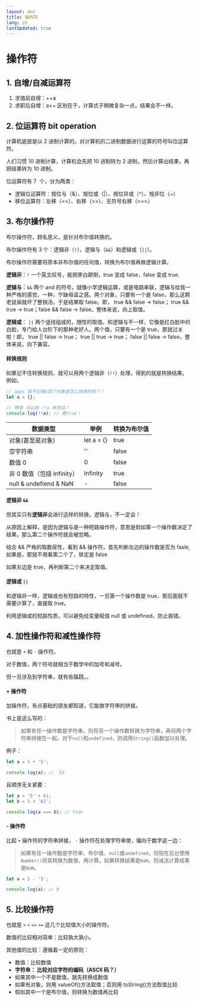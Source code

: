 ```yaml
---
layout: doc
title: 操作符
lang: zh
lastUpdated: true
---
```


# 操作符

## 1. 自增/自减运算符

1. 求值前自增：++a
2. 求职后自增：a++
   区别在于，计算式子稍微复杂一点，结果会不一样。

## 2. 位运算符 bit operation

计算机底层是以 2 进制计算的。对计算机的二进制数据进行运算的符号叫位运算符。

人们习惯 10 进制计算，计算机会先把 10 进制转为 2 进制，然后计算出结果，再把结果转为 10 进制。

位运算符有 7  个，分为两类：

- 逻辑位运算符：按位与（&）、按位或（|）、按位异或（^）、按非位（~）
- 移位运算符：左移（<<）、右移（>>）、无符号右移（>>>）

## 3. 布尔操作符

布尔操作符，顾名思义，是针对布尔值转换的。

布尔操作符有 3 个：逻辑非（`!`），逻辑与（`&&`）和逻辑或（`||`）。

布尔操作符需要将原本非布尔值的任何值，转换为布尔值再做逻辑计算。

**逻辑非**：`!` 一个英文叹号，能把黑白颠倒，true 变成 false，false 变成 true.

**逻辑与**：`&&` 两个 and 的符号，就像小学逻辑运算，或是电路串联，逻辑与给我一种严格的感觉，一种，宁缺毋滥之感。两个对象，只要有一个是 false，那么这颗老鼠屎就坏了整锅汤，于是结果取 false。即， true && false → false； true && true → true；false && false → false。整体来说，向上取值。

**逻辑或**： `||` 两个竖线组成的，随性的取值。和逻辑与不一样，它像是红白脸中的白脸，专门给人台阶下的那种老好人。两个值，只要有一个是 true，那就过关啦！即， true || false → true； true || true → true； false || false → false，整体来说，向下兼容。

#### 转换规则

如果记不住转换规则，就可以用两个逻辑非（`!!`）处理，得到的就是转换结果。
例如，

```js
// opps 我不记得a这个对象是怎么转换的啦？！
let a = {};

// 啊哈 可以用 !!a 来测试！
console.log(!!a); // 是true！
```

| 数据类型                   | 举例       | 转换为布尔值 |
| -------------------------- | ---------- | ------------ |
| 对象(甚至是对象)           | let a = {} | true         |
| 空字符串                   | ''         | false        |
| 数值 0                     | 0          | false        |
| 非 0 数值（包括 Infinity） | Infinity   | true         |
| null & undefiend & NaN     | -          | false        |

#### 逻辑非 `&&`

但其实只有**逻辑非**会进行这样的转换，逻辑与，不一定会！

从原因上解释，是因为逻辑与是一种短路操作符，意思是假如第一个操作数决定了结果，那么第二个操作符就会被忽略。

结合 && 严格的取数尿性，看到 && 操作符，首先判断左边的操作数是否为 fasle,如果是，那就不用看第二个了，铁定是 false

如果左边是 true，再判断第二个来决定取值。

#### 逻辑或 `||`

和逻辑非一样，逻辑或也有短路的特性，一旦第一个操作数是 true，那后面就不需要计算了，直接取 true。

利用逻辑或的短路性质，可以避免给变量赋值 null 或 undefined，防止报错。

## 4. 加性操作符和减性操作符

也就是 `+` 和 `-` 操作符。

对于数值，两个符号就相当于数学中的加号和减号。

但一旦涉及到字符串，就有些蹊跷。。

#### + 操作符

加操作符，有点基础的朋友都知道，它能做字符串的拼接。

书上是这么写的：

> 如果有任一操作数是字符串，则将另一个操作数转换为字符串，再将两个字符串拼接在一起。对于`null`和`undefined`，则调用`String()`函数加以处理。

例子：

```js
let a = 5 + '5';

console.log(a); // `55`
```

且顺序无关紧要：

```js
let a = '5' + 61;
let b = 5 + '61';

console.log(a === b); // true
```

#### - 操作符

比起 `+` 操作符的字符串拼接， `-` 操作符在处理字符串使，偏向于数字这一边：

> 如果有任一操作数是字符串、布尔值、`null`或`undefined`，则现在后台使用`Number()`将其转换为数值，再计算。如果转换结果是`NaN`，则减法计算结果是`NaN`。

```js
let a = 5 - '5';

console.log(a); // 0
```

## 5. 比较操作符

也就是 `>` `<` `<=` `>=` 这几个比较值大小的操作符。

数值的比较相对简单：比较孰大孰小。

其他值的比较：遵循着一定的原则：

- 数值：比较数值
- **字符串： 比较对应字符的编码（ASCII 码？）**
- 如果其中一个不是数值，就先转换成数值
- 如果有对象，则用 valueOf()方法取值；否则用 toString()方法取值比较
- 假如其中一个是布尔值，则转换为数值再比较
